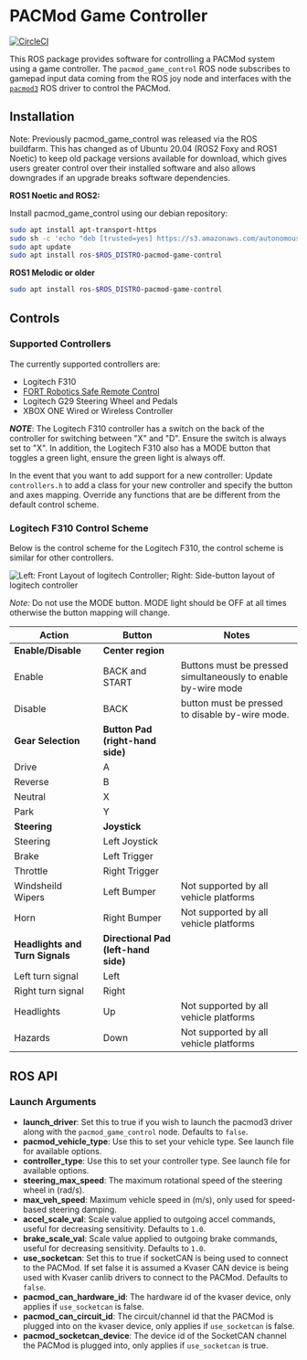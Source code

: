 # PACMod Game Controller #

[![CircleCI](https://circleci.com/gh/astuff/pacmod_game_control/tree/master.svg?style=svg)](https://circleci.com/gh/astuff/pacmod_game_control/tree/master)

This ROS package provides software for controlling a PACMod system using a game controller.
The `pacmod_game_control` ROS node subscribes to gamepad input data coming from the ROS joy node and interfaces with the [`pacmod3`](https://github.com/astuff/pacmod3) ROS driver to control the PACMod.

## Installation 

Note: Previously pacmod_game_control was released via the ROS buildfarm. 
This has changed as of Ubuntu 20.04 (ROS2 Foxy and ROS1 Noetic) to keep old package versions available for download, which gives users greater control over their installed software and also allows downgrades if an upgrade breaks software dependencies.

**ROS1 Noetic and ROS2:**

Install pacmod_game_control using our debian repository:

```sh
sudo apt install apt-transport-https
sudo sh -c 'echo "deb [trusted=yes] https://s3.amazonaws.com/autonomoustuff-repo/ $(lsb_release -sc) main" > /etc/apt/sources.list.d/autonomoustuff-public.list'
sudo apt update
sudo apt install ros-$ROS_DISTRO-pacmod-game-control
```

**ROS1 Melodic or older**

```sh
sudo apt install ros-$ROS_DISTRO-pacmod-game-control
```
## Controls

### Supported Controllers

The currently supported controllers are:

- Logitech F310
- [FORT Robotics Safe Remote Control](https://autonomoustuff.com/products/fort-remote-control-system)
- Logitech G29 Steering Wheel and Pedals
- XBOX ONE Wired or Wireless Controller

***NOTE***: The Logitech F310 controller has a switch on the back of the controller for switching between "X" and "D". 
Ensure the switch is always set to "X". 
In addition, the Logitech F310 also has a MODE button that toggles a green light, ensure the green light is always off.

In the event that you want to add support for a new controller: 
Update `controllers.h` to add a class for your new controller and specify the button and axes mapping. 
Override any functions that are be different from the default control scheme.

### Logitech F310 Control Scheme

Below is the control scheme for the Logitech F310, the control scheme is similar for other controllers.

![Left: Front Layout of logitech Controller; Right: Side-button layout of logitech controller
](/controller_img.png "controller_img.png")

*Note:* Do not use the MODE button. MODE light should be OFF at all times otherwise the button mapping will change.

| Action | Button | Notes |
| - | - | - |
| **Enable/Disable** | **Center region** | |
| Enable | BACK and START | Buttons must be pressed simultaneously to enable by-wire mode |
| Disable | BACK | button must be pressed to disable by-wire mode.|
| **Gear Selection** | **Button Pad (right-hand side)** | |
| Drive | A | |
| Reverse | B | |
| Neutral | X | |
| Park | Y | |
| **Steering** | **Joystick** | |
| Steering | Left Joystick | |
| Brake | Left Trigger | |
| Throttle | Right Trigger | |
| Windsheild Wipers | Left Bumper | Not supported by all vehicle platforms |
| Horn | Right Bumper | Not supported by all vehicle platforms |
| **Headlights and Turn Signals** | **Directional Pad (left-hand side)** | |
| Left turn signal | Left | |
| Right turn signal | Right | |
| Headlights | Up | Not supported by all vehicle platforms |
| Hazards | Down | Not supported by all vehicle platforms |

## ROS API

### Launch Arguments

- **launch_driver**: Set this to true if you wish to launch the pacmod3 driver along with the `pacmod_game_control` node. Defaults to `false`.
- **pacmod_vehicle_type**: Use this to set your vehicle type. See launch file for available options.
- **controller_type**: Use this to set your controller type. See launch file for available options.
- **steering_max_speed**: The maximum rotational speed of the steering wheel in (rad/s).
- **max_veh_speed**: Maximum vehicle speed in (m/s), only used for speed-based steering damping.
- **accel_scale_val**: Scale value applied to outgoing accel commands, useful for decreasing sensitivity. Defaults to `1.0`.
- **brake_scale_val**: Scale value applied to outgoing brake commands, useful for decreasing sensitivity. Defaults to `1.0`.
- **use_socketcan**: Set this to true if socketCAN is being used to connect to the PACMod. If set false it is assumed a Kvaser CAN device is being used with Kvaser canlib drivers to connect to the PACMod. Defaults to `false`.
- **pacmod_can_hardware_id**: The hardware id of the kvaser device, only applies if `use_socketcan` is false.
- **pacmod_can_circuit_id**: The circuit/channel id that the PACMod is plugged into on the kvaser device, only applies if `use_socketcan` is false.
- **pacmod_socketcan_device**: The device id of the SocketCAN channel the PACMod is plugged into, only applies if `use_socketcan` is true.
